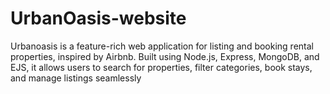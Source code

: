 # UrbanOasis-website
Urbanoasis is a feature-rich web application for listing and booking rental properties, inspired by Airbnb. Built using Node.js, Express, MongoDB, and EJS, it allows users to search for properties, filter categories, book stays, and manage listings seamlessly
